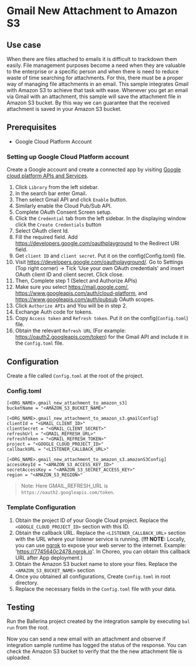 # Gmail New Attachment to Amazon S3
## Use case
When there are files attached to emails it is difficult to trackdown them easily. File management purposes become a need
when they are valuable to the enterprise or a specific person and when there is need to reduce waste of time searching for attachments.
For this, there must be a proper way of managing file attachments in an email. This sample integrates Gmail with 
Amazon S3 to achieve that task with ease. Whenever you get an email via Gmail with an attachment, this sample will save the attachment file in Amazon S3 bucket. By this way we can guarantee that the received attachment is saved in your Amazon S3 bucket.

## Prerequisites
* Google Cloud Platform Account

### Setting up Google Cloud Platform account
Create a Google account and create a connected app by visiting [Google cloud platform APIs and Services](https://console.cloud.google.com/apis/dashboard). 

1. Click `Library` from the left sidebar.
2. In the search bar enter Gmail.
3. Then select Gmail API and click `Enable` button.
4. Similarly enable the Cloud Pub/Sub API.
5. Complete OAuth Consent Screen setup.
6. Click the `Credential` tab from the left sidebar. In the displaying window click the `Create Credentials` button
7. Select OAuth client Id.
8. Fill the required field. Add https://developers.google.com/oauthplayground to the Redirect URI field.
9. Get `client ID` and `client secret`. Put it on the config(Config.toml) file.
10. Visit https://developers.google.com/oauthplayground/. Go to Settings (Top right corner) -> Tick 'Use your own OAuth credentials' and insert OAuth client ID and client secret. Click close.
11. Then, Complete step 1 (Select and Authorize APIs)
12. Make sure you select https://mail.google.com/, https://www.googleapis.com/auth/cloud-platform, and https://www.googleapis.com/auth/pubsub OAuth scopes.
13. Click `Authorize APIs` and You will be in step 2.
14. Exchange Auth code for tokens.
15. Copy `Access token` and `Refresh token`. Put it on the config(`Config.toml`) file.
16. Obtain the relevant `Refresh URL` (For example: https://oauth2.googleapis.com/token) for the Gmail API and include it in the `Config.toml` file.

## Configuration
Create a file called `Config.toml` at the root of the project.

### Config.toml 
```
[<ORG_NAME>.gmail_new_attachment_to_amazon_s3]
bucketName = "<AMAZON_S3_BUCKET_NAME>"

[<ORG_NAME>.gmail_new_attachment_to_amazon_s3.gmailConfig]
clientId = "<GMAIL_CLIENT_ID>"
clientSecret = "<GMAIL_CLIENT_SECRET>"
refreshUrl = "<GMAIL_REFRESH_URL>"
refreshToken = "<GMAIL_REFRESH_TOKEN>"
project = "<GOOGLE_CLOUD_PROJECT_ID>"
callbackURL = "<LISTENER_CALLBACK_URL>"

[<ORG_NAME>.gmail_new_attachment_to_amazon_s3.amazonS3Config]
accessKeyId = "<AMAZON_S3_ACCESS_KEY_ID>"
secretAccessKey = "<AMAZON_S3_SECRET_ACCESS_KEY>"
region = "<AMAZON_S3_REGION>"
```
> Note: Here GMAIL_REFRESH_URL is `https://oauth2.googleapis.com/token`.

### Template Configuration
1. Obtain the project ID of your Google Cloud project. Replace the `<GOOGLE_CLOUD_PROJECT_ID>` section with this ID.
2. Obtain the callback URL. Replace the `<LISTENER_CALLBACK_URL>` section with the URL where your listener service is running. (**!!! NOTE:** Locally, you can use [ngrok](https://ngrok.com/docs) to expose your web server to the internet. Example: 'https://7745640c2478.ngrok.io'. In Choreo, you can obtain this callback URL after App deployment.)
3. Obtain the Amazon S3 bucket name to store your files. Replace the `<AMAZON_S3_BUCKET_NAME>` section
4. Once you obtained all configurations, Create `Config.toml` in root directory.
5. Replace the necessary fields in the `Config.toml` file with your data.

## Testing
Run the Ballerina project created by the integration sample by executing `bal run` from the root.

Now you can send a new email with an attachment and observe if integration sample runtime has logged the status of the response. You can check the Amazon S3 bucket to verify that the the new attachment file is uploaded. 
